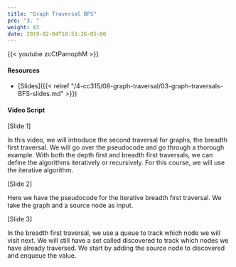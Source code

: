 ```yaml
---
title: "Graph Traversal BFS"
pre: "3. "
weight: 83
date: 2019-02-04T10:53:26-05:00
---
```


{{< youtube zcCtPamophM >}}

#### Resources
* [Slides]({{< relref "/4-cc315/08-graph-traversal/03-graph-traversals-BFS-slides.md" >}})

#### Video Script

[Slide 1]

In this video, we will introduce the second traversal for graphs, the breadth first traversal. We will go over the pseudocode and go through a thorough example. With both the depth first and breadth first traversals, we can define the algorithms iteratively or recursively. For this course, we will use the iterative algorithm. 

[Slide 2]

Here we have the pseudocode for the iterative breadth first traversal. We take the graph and a source node as input. 

[Slide 3]

In the breadth first traversal, we use a queue to track which node we will visit next. We will still have a set called discovered to track which nodes we have already traversed. We start by adding the source node to discovered and enqueue the value. 